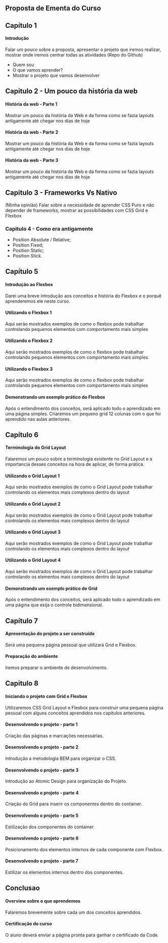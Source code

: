 ## Proposta de Ementa do Curso

## Capítulo 1
#### Introdução
Falar um pouco sobre a proposta, apresentar o projeto que iremos realizar, mostrar onde iremos centrar todas as atividades (Repo do Github)
- Quem sou
- O que vamos aprender?
- Mostrar o projeto que vamos desenvolver
 
## Capitulo 2 - Um pouco da história da web
#### História da web - Parte 1
Mostrar um pouco da história da Web e da forma como se fazia layouts antigamente até chegar nos dias de hoje

#### História da web - Parte 2
Mostrar um pouco da história da Web e da forma como se fazia layouts antigamente até chegar nos dias de hoje

#### História da web - Parte 3
Mostrar um pouco da história da Web e da forma como se fazia layouts antigamente até chegar nos dias de hoje


## Capitulo 3 - Frameworks Vs Nativo
(Minha opinião) Falar sobre a necessidade de aprender CSS Puro e não depender de frameworks, mostrar as possibilidades com CSS Grid e Flexbox

### Capitulo 4 - Como era antigamente
- Position Absolute / Relative;
- Position Fixed;
- Position Static;
- Position Stick.

## Capítulo 5
#### Introdução ao Flexbox
Darei uma breve introdução aos conceitos e história do Flexbox e o porquê aprenderemos ele neste curso.

#### Utilizando o Flexbox 1
Aqui serão mostrados exemplos de como o flexbox pode trabalhar controlando pequenos elementos com comportamento mais simples

#### Utilizando o Flexbox 2
Aqui serão mostrados exemplos de como o flexbox pode trabalhar controlando pequenos elementos com comportamento mais simples

#### Utilizando o Flexbox 3
Aqui serão mostrados exemplos de como o flexbox pode trabalhar controlando pequenos elementos com comportamento mais simples

#### Demonstrando um exemplo prático do Flexbox
Após o entendimento dos conceitos, será aplicado todo o aprendizado em uma página simples. 
Criaremos um pequeno grid 12 colunas com o que foi aprendido nas aulas anteriores. 

## Capítulo 6
#### Terminologia do Grid Layout
Falaremos um pouco sobre a terminologia existente no Grid Layout e a importancia desses conceitos na hora de aplicar, de forma prática. 

#### Utilizando o Grid Layout 1
Aqui serão mostrados exemplos de como o Grid Layout pode trabalhar controlando os elementos mais complexos dentro do layout

#### Utilizando o Grid Layout 2
Aqui serão mostrados exemplos de como o Grid Layout pode trabalhar controlando os elementos mais complexos dentro do layout

#### Utilizando o Grid Layout 3
Aqui serão mostrados exemplos de como o Grid Layout pode trabalhar controlando os elementos mais complexos dentro do layout

#### Utilizando o Grid Layout 4
Aqui serão mostrados exemplos de como o Grid Layout pode trabalhar controlando os elementos mais complexos dentro do layout

#### Demonstrando um exemplo prático de Grid
Após o entendimento dos conceitos, será aplicado todo o aprendizado em uma página que exija o controle bidimensional. 

## Capítulo 7
#### Apresentação do projeto a ser construído
Será uma pequena página pessoal que utilizará Grid e Flexbox.

#### Preparação do ambiente
Iremos preparar o ambiente de desenvolvimento. 

## Capitulo 8
#### Iniciando o projeto com Grid e Flexbox
Utilizaremos CSS Grid Layout e Flexbox para construir uma pequena página pessoal com alguns conceitos aprendidos nos capitulos anteriores. 

#### Desenvolvendo o projeto - parte 1
Criação das páginas e marcações necessárias.

#### Desenvolvendo o projeto - parte 2
Introdução a metodologia BEM para organizar o CSS. 

#### Desenvolvendo o projeto - parte 3
Introdução ao Atomic Design para organização do Projeto.

#### Desenvolvendo o projeto - parte 4
Criação do Grid para inserir os componentes dentro do container.

#### Desenvolvendo o projeto - parte 5
Estilização dos componentes do container.

#### Desenvolvendo o projeto - parte 6
Posicionamento dos elementos internos de cada componente com Flexbox.

#### Desenvolvendo o projeto - parte 7
Estilizar os elementos internos dentro dos componentes. 

## Conclusao
#### Overview sobre o que aprendemos
Falaremos brevemente sobre cada um dos conceitos aprendidos. 

#### Certificação do curso
O aluno deverá enviar a página pronta para ganhar o certificado da Code. 
